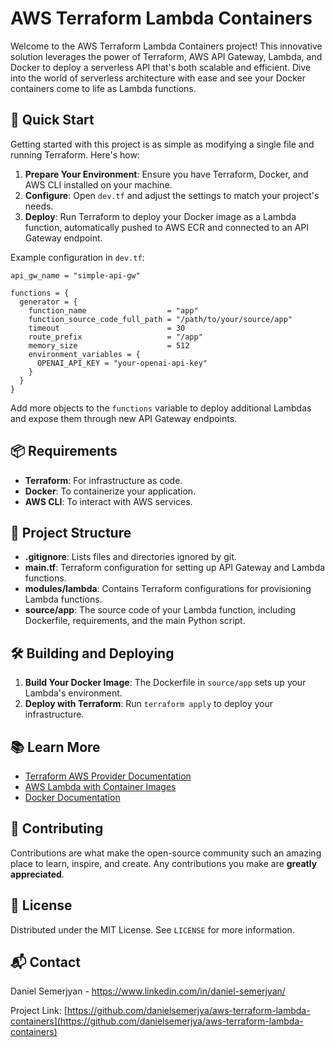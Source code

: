 # AWS Terraform Lambda Containers

Welcome to the AWS Terraform Lambda Containers project! This innovative solution leverages the power of Terraform, AWS API Gateway, Lambda, and Docker to deploy a serverless API that's both scalable and efficient. Dive into the world of serverless architecture with ease and see your Docker containers come to life as Lambda functions.

## 🚀 Quick Start

Getting started with this project is as simple as modifying a single file and running Terraform. Here's how:

1. **Prepare Your Environment**: Ensure you have Terraform, Docker, and AWS CLI installed on your machine.
2. **Configure**: Open `dev.tf` and adjust the settings to match your project's needs.
3. **Deploy**: Run Terraform to deploy your Docker image as a Lambda function, automatically pushed to AWS ECR and connected to an API Gateway endpoint.

Example configuration in `dev.tf`:

```hcl
api_gw_name = "simple-api-gw"

functions = {
  generator = {
    function_name                  = "app"
    function_source_code_full_path = "/path/to/your/source/app"
    timeout                        = 30
    route_prefix                   = "/app"
    memory_size                    = 512
    environment_variables = {
      OPENAI_API_KEY = "your-openai-api-key"
    }
  }
}
```

Add more objects to the `functions` variable to deploy additional Lambdas and expose them through new API Gateway endpoints.

## 📦 Requirements

- **Terraform**: For infrastructure as code.
- **Docker**: To containerize your application.
- **AWS CLI**: To interact with AWS services.

## 📂 Project Structure

- **.gitignore**: Lists files and directories ignored by git.
- **main.tf**: Terraform configuration for setting up API Gateway and Lambda functions.
- **modules/lambda**: Contains Terraform configurations for provisioning Lambda functions.
- **source/app**: The source code of your Lambda function, including Dockerfile, requirements, and the main Python script.

## 🛠️ Building and Deploying

1. **Build Your Docker Image**: The Dockerfile in `source/app` sets up your Lambda's environment.
2. **Deploy with Terraform**: Run `terraform apply` to deploy your infrastructure.

## 📚 Learn More

- [Terraform AWS Provider Documentation](https://registry.terraform.io/providers/hashicorp/aws/latest/docs)
- [AWS Lambda with Container Images](https://docs.aws.amazon.com/lambda/latest/dg/lambda-images.html)
- [Docker Documentation](https://docs.docker.com/)

## 🤝 Contributing

Contributions are what make the open-source community such an amazing place to learn, inspire, and create. Any contributions you make are **greatly appreciated**.

## 📝 License

Distributed under the MIT License. See `LICENSE` for more information.

## 📬 Contact

Daniel Semerjyan - https://www.linkedin.com/in/daniel-semerjyan/

Project Link: [https://github.com/danielsemerjya/aws-terraform-lambda-containers](https://github.com/danielsemerjya/aws-terraform-lambda-containers)
